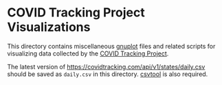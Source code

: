 # COVID Tracking Project Visualizations

This directory contains miscellaneous [gnuplot] files and related scripts for
visualizing data collected by the [COVID Tracking Project].

The latest version of <https://covidtracking.com/api/v1/states/daily.csv> should
be saved as `daily.csv` in this directory. [csvtool] is also required.

[gnuplot]: http://gnuplot.sourceforge.net/
[COVID Tracking Project]: https://covidtracking.com/
[csvtool]: https://packages.debian.org/stable/csvtool
